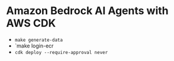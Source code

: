 
# Amazon Bedrock AI Agents with AWS CDK

- `make generate-data`
- `make login-ecr
- `cdk deploy --require-approval never`
